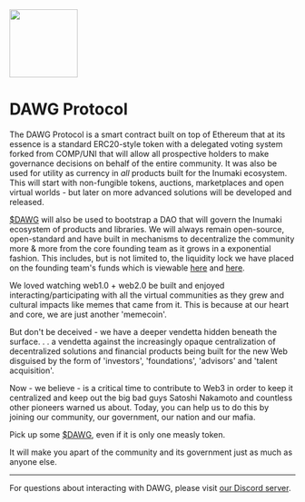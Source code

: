 
<img src="https://i.ibb.co/ZHMmF3T/1-112.png" width="120px"/>

# DAWG Protocol

The DAWG Protocol is a smart contract built on top of Ethereum that at its essence is a standard ERC20-style token with a delegated voting system forked from COMP/UNI that will allow all prospective holders to make governance decisions on behalf of the entire community. It was also be used for utility as currency in *all* products built for the Inumaki ecosystem. This will start with non-fungible tokens, auctions, marketplaces and open virtual worlds - but later on more advanced solutions will be developed and released.

[$DAWG](https://etherscan.io/token/0x51c5d692dd53872ce3f4bf5d97b94892a9619c63) will also be used to bootstrap a DAO that will govern the Inumaki ecosystem of products and libraries. We will always remain open-source, open-standard and have built in mechanisms to decentralize the community more & more from the core founding team as it grows in a exponential fashion. This includes, but is not limited to, the liquidity lock we have placed on the founding team's funds which is viewable [here](https://team.finance/view-coin/0x51c5D692Dd53872Ce3f4BF5D97B94892a9619c63?name=Inumaki&symbol=DAWG) and [here](https://team.finance/view-coin/0x6471Ed9CD4B27d33afF1085E71f7F797dD97697A?name=Inumaki&symbol=DAWG).

We loved watching web1.0 + web2.0 be built and enjoyed interacting/participating with all the virtual communities as they grew and cultural impacts like memes that came from it. This is because at our heart and core, we are just another 'memecoin'. 

But don't be deceived - we have a deeper vendetta hidden beneath the surface. . . a vendetta against the increasingly opaque centralization of decentralized solutions and financial products being built for the new Web disguised by the form of 'investors', 'foundations', 'advisors' and 'talent acquisition'.

Now - we believe - is a critical time to contribute to Web3 in order to keep it centralized and keep out the big bad guys Satoshi Nakamoto and countless other pioneers warned us about. Today, you can help us to do this by joining our community, our government, our nation and our mafia. 

Pick up some [$DAWG](https://app.uniswap.org/#/swap?outputCurrency=0x51c5d692dd53872ce3f4bf5d97b94892a9619c63), even if it is only one measly token. 

It will make you apart of the community and its government just as much as anyone else. 

---

For questions about interacting with DAWG, please visit [our Discord server](https://discord.gg/qTENySSbMT).
